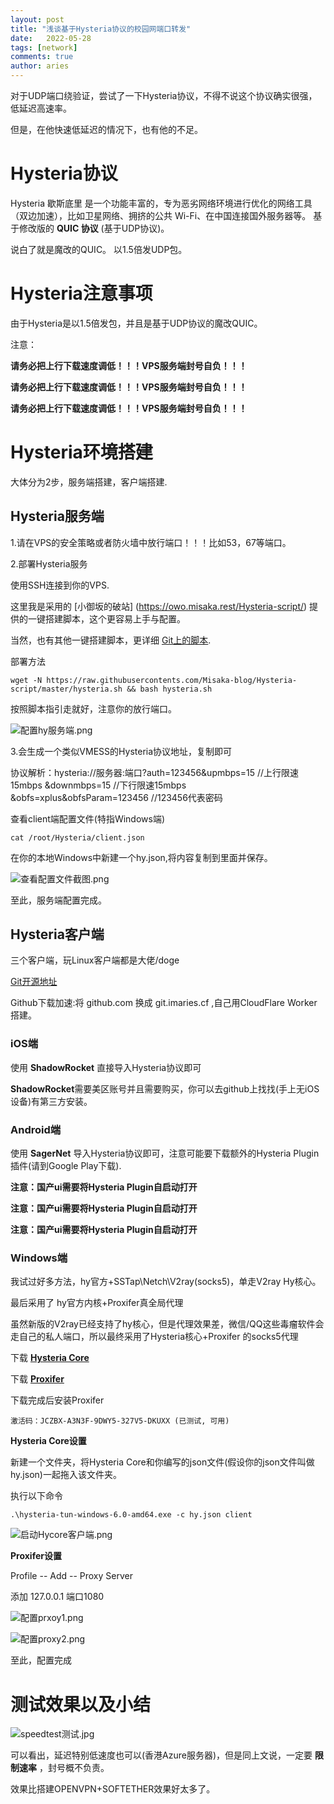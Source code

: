 ```yaml
---
layout: post
title: "浅谈基于Hysteria协议的校园网端口转发"
date:   2022-05-28
tags: [network]
comments: true
author: aries
---
```


对于UDP端口绕验证，尝试了一下Hysteria协议，不得不说这个协议确实很强，低延迟高速率。

但是，在他快速低延迟的情况下，也有他的不足。

<!-- more -->

# Hysteria协议

Hysteria 歇斯底里 是一个功能丰富的，专为恶劣网络环境进行优化的网络工具（双边加速），比如卫星网络、拥挤的公共 Wi-Fi、在中国连接国外服务器等。 
基于修改版的 **QUIC 协议** (基于UDP协议)。

说白了就是魔改的QUIC。
以1.5倍发UDP包。

# Hysteria注意事项

由于Hysteria是以1.5倍发包，并且是基于UDP协议的魔改QUIC。

注意：

**请务必把上行下载速度调低！！！VPS服务端封号自负！！！**

**请务必把上行下载速度调低！！！VPS服务端封号自负！！！**

**请务必把上行下载速度调低！！！VPS服务端封号自负！！！**

# Hysteria环境搭建

大体分为2步，服务端搭建，客户端搭建.

## Hysteria服务端

1.请在VPS的安全策略或者防火墙中放行端口！！！比如53，67等端口。

2.部署Hysteria服务

使用SSH连接到你的VPS.

这里我是采用的 [小御坂的破站] (https://owo.misaka.rest/Hysteria-script/) 提供的一键搭建脚本，这个更容易上手与配置。

当然，也有其他一键搭建脚本，更详细 [Git上的脚本](https://git.io/hysteria.sh).

部署方法

`wget -N https://raw.githubusercontents.com/Misaka-blog/Hysteria-script/master/hysteria.sh && bash hysteria.sh`

按照脚本指引走就好，注意你的放行端口。

 ![配置hy服务端.png](https://s2.loli.net/2022/05/28/GHZcM9BerXWxbPV.png)

3.会生成一个类似VMESS的Hysteria协议地址，复制即可 

协议解析：hysteria://服务器:端口?auth=123456&upmbps=15 //上行限速15mbps &downmbps=15 //下行限速15mbps &obfs=xplus&obfsParam=123456 //123456代表密码

查看client端配置文件(特指Windows端)

`cat /root/Hysteria/client.json`

在你的本地Windows中新建一个hy.json,将内容复制到里面并保存。

 ![查看配置文件截图.png](https://s2.loli.net/2022/05/28/o1ki8nFBR3uZN2U.png)

至此，服务端配置完成。

## Hysteria客户端

三个客户端，玩Linux客户端都是大佬/doge

[Git开源地址](https://github.com/HyNetwork/hysteria)

Github下载加速:将 github.com 换成 git.imaries.cf ,自己用CloudFlare Worker搭建。

### iOS端 

使用 **ShadowRocket** 直接导入Hysteria协议即可

**ShadowRocket**需要美区账号并且需要购买，你可以去github上找找(手上无iOS设备)有第三方安装。

### Android端

使用 **SagerNet** 导入Hysteria协议即可，注意可能要下载额外的Hysteria Plugin插件(请到Google Play下载).

**注意：国产ui需要将Hysteria Plugin自启动打开**

**注意：国产ui需要将Hysteria Plugin自启动打开**

**注意：国产ui需要将Hysteria Plugin自启动打开**

### Windows端

我试过好多方法，hy官方+SSTap\Netch\V2ray(socks5)，单走V2ray Hy核心。

最后采用了 hy官方内核+Proxifer真全局代理

虽然新版的V2ray已经支持了hy核心，但是代理效果差，微信/QQ这些毒瘤软件会走自己的私人端口，所以最终采用了Hysteria核心+Proxifer 的socks5代理

 下载 [**Hysteria Core**](https://git.imaries.cf/HyNetwork/hysteria/releases/download/v1.0.4/hysteria-tun-windows-6.0-amd64.exe)

 下载 [**Proxifer**](https://www.proxifier.com/download/legacy/ProxifierSetup331.exe )

下载完成后安装Proxifer 

`激活码：JCZBX-A3N3F-9DWY5-327V5-DKUXX (已测试, 可用)`

**Hysteria Core设置**

新建一个文件夹，将Hysteria Core和你编写的json文件(假设你的json文件叫做 hy.json)一起拖入该文件夹。

执行以下命令

`.\hysteria-tun-windows-6.0-amd64.exe -c hy.json client`

 ![启动Hycore客户端.png](https://s2.loli.net/2022/05/28/SiMl4813pmCQXhb.png)

**Proxifer设置**

Profile -- Add -- Proxy Server

添加 127.0.0.1 端口1080

 ![配置prxoy1.png](https://s2.loli.net/2022/05/28/rkQsvo9pcZHIK3u.png)

 ![配置proxy2.png](https://s2.loli.net/2022/05/28/ndFohStmEeOU7Aa.png)

至此，配置完成

# 测试效果以及小结

 ![speedtest测试.jpg](https://s2.loli.net/2022/05/28/EpOJAoBW24vL6PN.jpg) 

可以看出，延迟特别低速度也可以(香港Azure服务器)，但是同上文说，一定要 **限制速率** ，封号概不负责。

效果比搭建OPENVPN+SOFTETHER效果好太多了。









